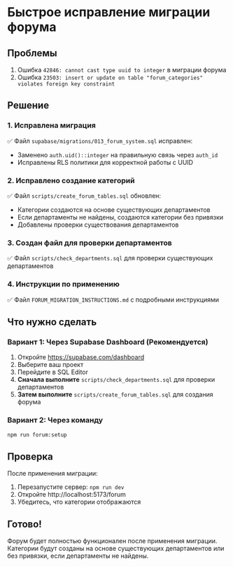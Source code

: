 # Быстрое исправление миграции форума

## Проблемы
1. Ошибка `42846: cannot cast type uuid to integer` в миграции форума
2. Ошибка `23503: insert or update on table "forum_categories" violates foreign key constraint`

## Решение

### 1. Исправлена миграция
✅ Файл `supabase/migrations/013_forum_system.sql` исправлен:
- Заменено `auth.uid()::integer` на правильную связь через `auth_id`
- Исправлены RLS политики для корректной работы с UUID

### 2. Исправлено создание категорий
✅ Файл `scripts/create_forum_tables.sql` обновлен:
- Категории создаются на основе существующих департаментов
- Если департаменты не найдены, создаются категории без привязки
- Добавлены проверки существования департаментов

### 3. Создан файл для проверки департаментов
✅ Файл `scripts/check_departments.sql` для проверки существующих департаментов

### 4. Инструкции по применению
✅ Файл `FORUM_MIGRATION_INSTRUCTIONS.md` с подробными инструкциями

## Что нужно сделать

### Вариант 1: Через Supabase Dashboard (Рекомендуется)
1. Откройте https://supabase.com/dashboard
2. Выберите ваш проект
3. Перейдите в SQL Editor
4. **Сначала выполните** `scripts/check_departments.sql` для проверки департаментов
5. **Затем выполните** `scripts/create_forum_tables.sql` для создания форума

### Вариант 2: Через команду
```bash
npm run forum:setup
```

## Проверка
После применения миграции:
1. Перезапустите сервер: `npm run dev`
2. Откройте http://localhost:5173/forum
3. Убедитесь, что категории отображаются

## Готово!
Форум будет полностью функционален после применения миграции. Категории будут созданы на основе существующих департаментов или без привязки, если департаменты не найдены. 
